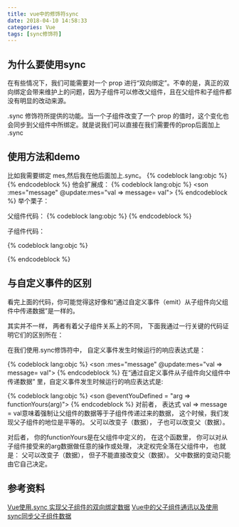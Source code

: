 ```yaml
---
title: vue中的修饰符sync
date: 2018-04-10 14:58:33
categories: Vue
tags: [sync修饰符]
---
```

## 为什么要使用sync
在有些情况下，我们可能需要对一个 prop 进行“双向绑定”。不幸的是，真正的双向绑定会带来维护上的问题，因为子组件可以修改父组件，且在父组件和子组件都没有明显的改动来源。 
<!--more-->
.sync 修饰符所提供的功能。当一个子组件改变了一个 prop 的值时，这个变化也会同步到父组件中所绑定。就是说我们可以直接在我们需要传的prop后面加上 .sync

## 使用方法和demo

比如我需要绑定 mes,然后我在他后面加上.sync。
{% codeblock lang:objc %}
<son :mes.sync="message"></son>
{% endcodeblock %}
他会扩展成：
{% codeblock lang:objc %}
 <son :mes="message" @update:mes="val => message= val"></son>
{% endcodeblock %}
举个栗子：

父组件代码：
{% codeblock lang:objc %}
<template>
 <div>
   <son :mes.sync='message'>
   </son>
</div>
</template>
<script>
import Son from './Son.vue'
export default {
    name: 'fathor',
    components: {
        Son
    },
    data() {
      return {
            message: '我是父组件的数据'
    }     
}
</script>
{% endcodeblock %}

子组件代码：

{% codeblock lang:objc %}
<template>
    <div>
      <input type="text" v-model="mes"/>
    </div>
</template>
<script>
    export default{
        name:'son',
        props:{
            mes: String
        },
        watch:{
            mes(newValue){
                this.$emit('update:mes',newValue)
            }
        }
    }
</script>
{% endcodeblock %}

##  与自定义事件的区别

看完上面的代码，你可能觉得这好像和“通过自定义事件（emit）从子组件向父组件中传递数据”是一样的。

其实并不一样， 两者有着父子组件关系上的不同， 下面我通过一行关键的代码证明它们的区别所在：

在我们使用.sync修饰符中， 自定义事件发生时候运行的响应表达式是：

{% codeblock lang:objc %}
 <son :mes="message" @update:mes="val => message= val"></son>
{% endcodeblock %}
在“通过自定义事件从子组件向父组件中传递数据” 里，自定义事件发生时候运行的响应表达式是:


{% codeblock lang:objc %}
<son @eventYouDefined = "arg => functionYours(arg)"></son>
{% endcodeblock %}
对前者， 表达式 val => message = val意味着强制让父组件的数据等于子组件传递过来的数据， 这个时候，我们发现父子组件的地位是平等的。 父可以改变子（数据）， 子也可以改变父（数据）。

对后者， 你的functionYours是在父组件中定义的， 在这个函数里， 你可以对从子组件接受来的arg数据做任意的操作或处理， 决定权完全落在父组件中， 也就是：  父可以改变子（数据）， 但子不能直接改变父（数据）。 父中数据的变动只能由它自己决定。

## 参考资料
[Vue使用.sync 实现父子组件的双向绑定数据](https://www.jianshu.com/p/bf3bc4a9cd0d)
[Vue中的父子组件通讯以及使用sync同步父子组件数据](https://www.cnblogs.com/penghuwan/p/7473375.html#_label0_2)